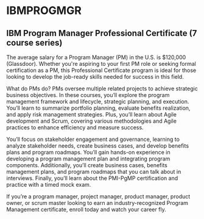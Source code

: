 # IBMPROGMGR
## IBM Program Manager Professional Certificate (7 course series)

The average salary for a Program Manager (PM) in the U.S. is $120,000 (Glassdoor). Whether you're aspiring to your first PM role or seeking formal certification as a PM, this Professional Certificate program is ideal for those looking to develop the job-ready skills needed for success in this field.

What do PMs do? PMs oversee multiple related projects to achieve strategic business objectives. In these courses, you’ll explore the program management framework and lifecycle, strategic planning, and execution. You’ll learn to summarize portfolio planning, evaluate benefits realization, and apply risk management strategies. Plus, you’ll learn about Agile development and Scrum, covering various methodologies and Agile practices to enhance efficiency and measure success.

You’ll focus on stakeholder engagement and governance, learning to analyze stakeholder needs, create business cases, and develop benefits plans and program roadmaps. You’ll gain hands-on experience in developing a program management plan and integrating program components. Additionally, you’ll create business cases, benefits management plans, and program roadmaps that you can talk about in interviews. Finally, you’ll learn about the PMI-PgMP certification and practice with a timed mock exam.

If you’re a program manager, project manager, product manager, product owner, or scrum master looking to earn an industry-recognized Program Management certificate, enroll today and watch your career fly.
